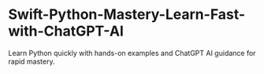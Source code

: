 # Swift-Python-Mastery-Learn-Fast-with-ChatGPT-AI
Learn Python quickly with hands-on examples and ChatGPT AI guidance for rapid mastery.
